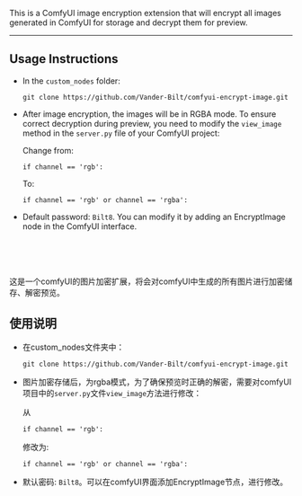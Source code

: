 
This is a ComfyUI image encryption extension that will encrypt all images generated in ComfyUI for storage and decrypt them for preview.

---

## Usage Instructions

- In the `custom_nodes` folder:

  `git clone https://github.com/Vander-Bilt/comfyui-encrypt-image.git`

- After image encryption, the images will be in RGBA mode. To ensure correct decryption during preview, you need to modify the `view_image` method in the `server.py` file of your ComfyUI project:

  Change from:

  `if channel == 'rgb':`

  To:

  `if channel == 'rgb' or channel == 'rgba':`

- Default password: `Bilt8`. You can modify it by adding an EncryptImage node in the ComfyUI interface.


<br><br><br>

这是一个comfyUI的图片加密扩展，将会对comfyUI中生成的所有图片进行加密储存、解密预览。

## 使用说明

- 在custom_nodes文件夹中：

  `git clone https://github.com/Vander-Bilt/comfyui-encrypt-image.git`

- 图片加密存储后，为rgba模式，为了确保预览时正确的解密，需要对comfyUI项目中的`server.py`文件`view_image`方法进行修改：

  从
  
  `if channel == 'rgb':`
  
  修改为:
  
  `if channel == 'rgb' or channel == 'rgba':`
  

- 默认密码: `Bilt8`。可以在comfyUI界面添加EncryptImage节点，进行修改。
